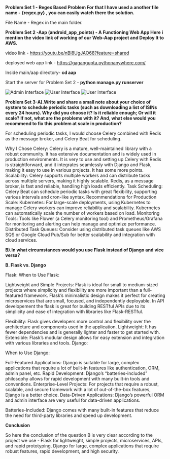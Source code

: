 **Problem Set 1 - Regex Based Problem 
For that I have used a another file name - {regex.py} , you can easily watch there the solution.**

File Name - Regex in the main folder.


**Problem Set 2 -Aap (android_app_points) - A Functioning Web App
Here i mention the video link of working of our Web-Aap project and Deploy It to AWS.**

video link - https://youtu.be/nBl8UgJAO68?feature=shared

deployed web app link - https://gagangupta.pythonanywhere.com/

Inside main/aap directory-
**cd aap**

Start the server for Problem Set 2 -
**python manage.py runserver**


![Admin Interface](https://github.com/user-attachments/assets/889ef68d-2f64-4d5d-87c2-709d806df67d)
![User Interface](https://github.com/user-attachments/assets/9422e12a-173b-4d55-918e-9a1eee5cc993)
![User Interface](https://github.com/user-attachments/assets/d3dbbfb3-7849-482b-bfc9-89a005dbf989)




**Problem Set 3-A).Write and share a small note about your choice of system to schedule
                    periodic tasks (such as downloading a list of ISINs every 24 hours). Why did
                    you choose it? Is it reliable enough; Or will it scale? If not, what are the
                    problems with it? And, what else would you recommend to fix this problem at
                    scale in production?**

For scheduling periodic tasks, I would choose Celery combined with Redis as the message broker, and Celery Beat for scheduling.

Why I Chose Celery:
Celery is a mature, well-maintained library with a robust community. It has extensive documentation and is widely used in production environments.
It is very to use and setting up Celery with Redis is straightforward, and it integrates seamlessly with Django and Flask, making it easy to use in various projects. It has some more points.
Scalability: Celery supports multiple workers and can distribute tasks across multiple servers, making it highly scalable. Redis, as a message broker, is fast and reliable, handling high loads efficiently.
Task Scheduling: Celery Beat can schedule periodic tasks with great flexibility, supporting various intervals and cron-like syntax.
Recommendations for Production Scale:
Kubernetes: For large-scale deployments, using Kubernetes to manage Celery workers can improve reliability and scalability. Kubernetes can automatically scale the number of workers based on load.
Monitoring Tools: Tools like Flower (a Celery monitoring tool) and Prometheus/Grafana for monitoring and alerting can help manage and optimize performance.
Distributed Task Queues: Consider using distributed task queues like AWS SQS or Google Cloud Pub/Sub for better scalability and integration with cloud services.

**B).In what circumstances would you use Flask instead of Django and vice versa?**

**B. Flask vs. Django**

Flask:
When to Use Flask:

Lightweight and Simple Projects: Flask is ideal for small to medium-sized projects where simplicity and flexibility are more important than a full-featured framework.
Flask’s minimalistic design makes it perfect for creating microservices that are small, focused, and independently deployable.
In API developement the flask is great for building RESTful APIs due to its simplicity and ease of integration with libraries like Flask-RESTful.

Flexibility: Flask gives developers more control and flexibility over the architecture and components used in the application.
Lightweight: It has fewer dependencies and is generally lighter and faster to get started with.
Extensible: Flask’s modular design allows for easy extension and integration with various libraries and tools.
Django:

When to Use Django:

Full-Featured Applications: Django is suitable for large, complex applications that require a lot of built-in features like authentication, ORM, admin panel, etc.
Rapid Development: Django’s “batteries-included” philosophy allows for rapid development with many built-in tools and conventions.
Enterprise-Level Projects: For projects that require a robust, scalable, and secure framework with a lot of out-of-the-box features, Django is a better choice.
Data-Driven Applications: Django’s powerful ORM and admin interface are very useful for data-driven applications.

Batteries-Included: Django comes with many built-in features that reduce the need for third-party libraries and speed up development.

**Conclusion**

So here the conclusion of the question B is very clear according to the project we use -
Flask for lightweight, simple projects, microservices, APIs, and rapid prototyping.
Django for large, complex applications that require robust features, rapid development, and high security.

